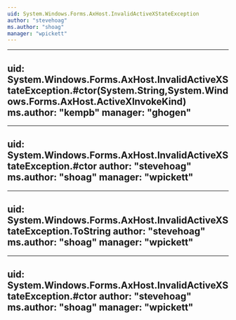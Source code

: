 ```yaml
---
uid: System.Windows.Forms.AxHost.InvalidActiveXStateException
author: "stevehoag"
ms.author: "shoag"
manager: "wpickett"
---
```


---
uid: System.Windows.Forms.AxHost.InvalidActiveXStateException.#ctor(System.String,System.Windows.Forms.AxHost.ActiveXInvokeKind)
ms.author: "kempb"
manager: "ghogen"
---

---
uid: System.Windows.Forms.AxHost.InvalidActiveXStateException.#ctor
author: "stevehoag"
ms.author: "shoag"
manager: "wpickett"
---

---
uid: System.Windows.Forms.AxHost.InvalidActiveXStateException.ToString
author: "stevehoag"
ms.author: "shoag"
manager: "wpickett"
---

---
uid: System.Windows.Forms.AxHost.InvalidActiveXStateException.#ctor
author: "stevehoag"
ms.author: "shoag"
manager: "wpickett"
---
